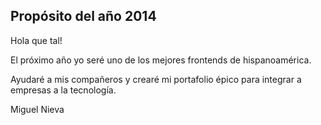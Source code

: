 ## Propósito del año 2014

Hola que tal!

El próximo año yo seré uno de los mejores frontends de hispanoamérica.

Ayudaré a mis compañeros y crearé mi portafolio épico para integrar a empresas a la tecnología.

Miguel Nieva
